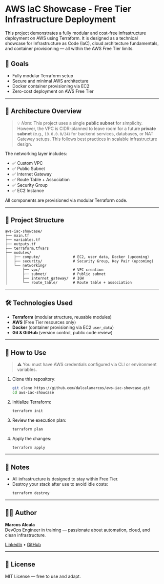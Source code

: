 # AWS IaC Showcase - Free Tier Infrastructure Deployment

This project demonstrates a fully modular and cost-free infrastructure deployment on AWS using Terraform. It is designed as a technical showcase for Infrastructure as Code (IaC), cloud architecture fundamentals, and container provisioning — all within the AWS Free Tier limits.

## 🚀 Goals

- Fully modular Terraform setup
- Secure and minimal AWS architecture
- Docker container provisioning via EC2
- Zero-cost deployment on AWS Free Tier

---

## 🧱 Architecture Overview

> 💡 _Note_: This project uses a single **public subnet** for simplicity. However, the VPC is CIDR-planned to leave room for a future **private subnet** (e.g., `10.0.0.0/24`) for backend services, databases, or NAT Gateway setups. This follows best practices in scalable infrastructure design.

The networking layer includes:

- ✅ Custom VPC
- ✅ Public Subnet
- ✅ Internet Gateway
- ✅ Route Table + Association
- ✅ Security Group
- ✅ EC2 Instance

All components are provisioned via modular Terraform code.

---

## 📁 Project Structure

```
aws-iac-showcase/
├── main.tf
├── variables.tf
├── outputs.tf
├── terraform.tfvars
├── modules/
│   ├── compute/               # EC2, user data, Docker (upcoming)
│   ├── security/              # Security Group, Key Pair (upcoming)
│   └── networking/
│       ├── vpc/               # VPC creation
│       ├── subnet/            # Public subnet
│       ├── internet_gateway/  # IGW
│       └── route_table/       # Route table + association
```

---

## 🛠️ Technologies Used

- **Terraform** (modular structure, reusable modules)
- **AWS** (Free Tier resources only)
- **Docker** (container provisioning via EC2 `user_data`)
- **Git & GitHub** (version control, public code review)

---

## 🧪 How to Use

> ⚠️ You must have AWS credentials configured via CLI or environment variables.

1. Clone this repository:
   ```bash
   git clone https://github.com/dalcalamarcos/aws-iac-showcase.git
   cd aws-iac-showcase
   ```

2. Initialize Terraform:
   ```bash
   terraform init
   ```

3. Review the execution plan:
   ```bash
   terraform plan
   ```

4. Apply the changes:
   ```bash
   terraform apply
   ```

---

## 📎 Notes

- All infrastructure is designed to stay within Free Tier.
- Destroy your stack after use to avoid idle costs:
  ```bash
  terraform destroy
  ```

---

## 👨‍💻 Author

**Marcos Alcala**  
DevOps Engineer in training — passionate about automation, cloud, and clean infrastructure.

[LinkedIn](https://www.linkedin.com/in/marcos-alcala-037066142/) • [GitHub](https://github.com/dalcalamarcos)

---

## 📌 License

MIT License — free to use and adapt.